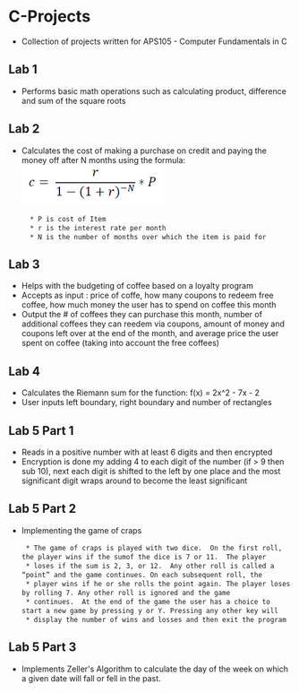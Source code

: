 # C-Projects
* Collection of projects written for APS105 - Computer Fundamentals in C

## Lab 1
* Performs basic math operations such as calculating product, difference and sum of the square roots

## Lab 2
* Calculates the cost of making a purchase on credit and paying the money off after N months using the formula:
        ![Formula](https://github.com/VardhanYash/C-Projects/blob/master/L2-Interest%20Rate%20Cost/Capture.PNG)
        
        * P is cost of Item
        * r is the interest rate per month
        * N is the number of months over which the item is paid for

## Lab 3
* Helps with the budgeting of coffee based on a loyalty program
* Accepts as input : price of coffe, how many coupons to redeem free coffee, how much money the user has to spend on coffee this month
* Output the # of coffees they can purchase this month, number of additional coffees they can reedem via coupons, amount of money and coupons left over at the end of the month, and average price the user spent on coffee (taking into account the free coffees)

## Lab 4
* Calculates the Riemann sum for the function: f(x) = 2x^2 - 7x - 2
* User inputs left boundary, right boundary and number of rectangles

## Lab 5 Part 1
* Reads in a positive number with at least 6 digits and then encrypted
* Encryption is done my adding 4 to each digit of the number (if > 9 then sub 10), next each digit is shifted to the left by one place and the most significant digit wraps around to become the least significant

## Lab 5 Part 2
* Implementing the game of craps
       
       * The game of craps is played with two dice.  On the first roll, the player wins if the sumof the dice is 7 or 11.  The player         
       * loses if the sum is 2, 3, or 12.  Any other roll is called a “point” and the game continues. On each subsequent roll, the              
       * player wins if he or she rolls the point again. The player loses by rolling 7. Any other roll is ignored and the game                  
       * continues.  At the end of the game the user has a choice to start a new game by pressing y or Y. Pressing any other key will          
       * display the number of wins and losses and then exit the program
        
## Lab 5 Part 3
* Implements Zeller's Algorithm to calculate the day of the week on which a given date will fall or fell in the past.
